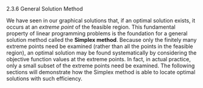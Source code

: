 2.3.6 General Solution Method

We have seen in our graphical solutions that, if an optimal solution exists, it occurs at an *extreme point* of the feasible region. This fundamental property of linear programming problems is the foundation for a general solution method called the **Simplex method**. Because only the finitely many extreme points need be examined (rather than all the points in the feasible region), an optimal solution may be found systematically by considering the objective function values at the extreme points. In fact, in actual practice, only a small subset of the extreme points need be examined. The following sections will demonstrate how the Simplex method is able to locate optimal solutions with such efficiency.